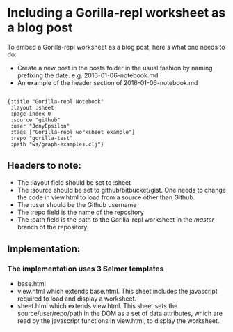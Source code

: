 # Including a Gorilla-repl worksheet as a blog post

To embed a Gorilla-repl worksheet as a blog post, here's what one needs to do:

* Create a new post in the posts folder in the usual fashion by naming prefixing the date. e.g. 2016-01-06-notebook.md
* An example of the header section of 2016-01-06-notebook.md

```

{:title "Gorilla-repl Notebook"
 :layout :sheet
 :page-index 0
 :source "github"
 :user "JonyEpsilon"
 :tags ["Gorilla-repl worksheet example"]
 :repo "gorilla-test"
 :path "ws/graph-examples.clj"}

```

## Headers to note:

* The :layout field should be set to :sheet
* The :source should be set to github/bitbucket/gist. One needs to change the code in view.html to load from a source other than Github.
* The :user should be the Github username 
* The :repo field is the name of the repository
* The :path field is the path to the Gorilla-repl worksheet in the *master* branch of the repository.

## Implementation:

### The implementation uses 3 Selmer templates

* base.html
* view.html which extends base.html. This sheet includes the javascript required to load and display a worksheet.
* sheet.html which extends view.html. This sheet sets the source/user/repo/path in the DOM as a set of data attributes, which are read by the javascript functions in view.html, to display the worksheet.
